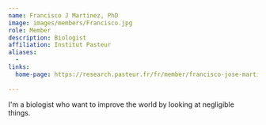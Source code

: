 ```yaml
---
name: Francisco J Martinez, PhD
image: images/members/Francisco.jpg
role: Member
description: Biologist
affiliation: Institut Pasteur
aliases:
  - 
links:
  home-page: https://research.pasteur.fr/fr/member/francisco-jose-martinez-blazquez/
  
---
```

I'm a biologist who want to improve the world by looking at negligible things.
